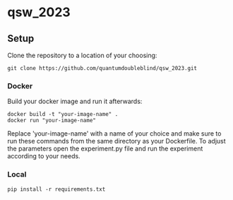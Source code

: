 # qsw_2023

## Setup

Clone the repository to a location of your choosing:

```
git clone https://github.com/quantumdoubleblind/qsw_2023.git
```

### Docker
Build your docker image and run it afterwards:

```
docker build -t "your-image-name" .
docker run "your-image-name"
```
Replace 'your-image-name' with a name of your choice and make sure to run these commands from the same directory as your Dockerfile.
To adjust the parameters open the experiment.py file and run the experiment according to your needs.

### Local

```
pip install -r requirements.txt

```



